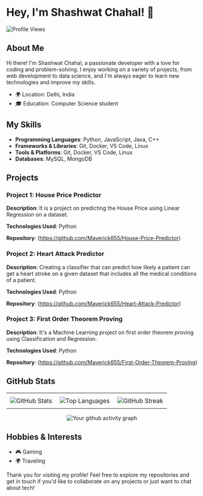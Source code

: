 # Hey, I'm Shashwat Chahal! 👋

![Profile Views](https://komarev.com/ghpvc/?username=maverick655&color=blue)

## About Me

Hi there! I'm Shashwat Chahal, a passionate developer with a love for coding and problem-solving. I enjoy working on a variety of projects, from web development to data science, and I'm always eager to learn new technologies and improve my skills.

- 🌍 Location: Delhi, India
- 🎓 Education: Computer Science student

## My Skills

- **Programming Languages**: Python, JavaScript, Java, C++
- **Frameworks & Libraries**: Git, Docker, VS Code, Linux
- **Tools & Platforms**: Git, Docker, VS Code, Linux
- **Databases**: MySQL, MongoDB

## Projects

### Project 1: House Price Predictor

**Description**: It is a project on predicting the House Price using Linear Regression on a dataset.

**Technologies Used**: Python

**Repository**: (https://github.com/Maverick655/House-Price-Predictor)

### Project 2: Heart Attack Predictor

**Description**: Creating a classifier that can predict how likely a patient can get a heart stroke on a given dataset that includes all the medical conditions of a patient.

**Technologies Used**: Python

**Repository**: (https://github.com/Maverick655/Heart-Attack-Predictor)

### Project 3: First Order Theorem Proving

**Description**: It's a Machine Learning project on first order theorem proving using Classification and Regression.

**Technologies Used**: Python

**Repository**: (https://github.com/Maverick655/First-Order-Theorem-Proving)


## GitHub Stats

<div align="center">
  <table style="width:100%">
    <tr>
      <td style="text-align:center; padding: 10px;">
          <img src="https://github-readme-stats.vercel.app/api?username=maverick655&show_icons=true&theme=radical" alt="GitHub Stats" />
        </a>
      </td>
      <td style="text-align:center; padding: 10px;">
          <img src="https://github-readme-stats.vercel.app/api/top-langs/?username=maverick655&layout=compact&theme=radical" alt="Top Languages" />
        </a>
      </td>
      <td style="text-align:center; padding: 10px;">
          <img src="https://streak-stats.demolab.com/?user=maverick655&layout=compact&theme=radical" alt="GitHub Streak" />
        </a>
      </td>
    </tr>
  </table>
</div>

<div align="center">

  ![Your github activity graph](https://github-readme-activity-graph.vercel.app/graph?username=maverick655&theme=dracula)

</div>


## Hobbies & Interests

- 🎮 Gaming
- 🌍 Traveling

Thank you for visiting my profile! Feel free to explore my repositories and get in touch if you'd like to collaborate on any projects or just want to chat about tech!
